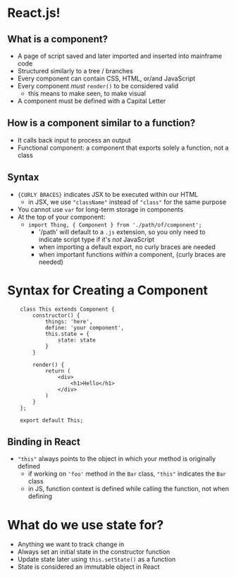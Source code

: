# React.js! 

## What is a component?
- A page of script saved and later imported and inserted into mainframe code
- Structured similarly to a tree / branches
- Every component can contain CSS, HTML, or/and JavaScript
- Every component _must_ `render()` to be considered valid
    + this means to make seen, to make visual
- A component must be defined with a Capital Letter

## How is a component similar to a function?
- It calls back input to process an output
- Functional component: a component that exports solely a function, not a class 

## Syntax
- `{CURLY BRACES}` indicates JSX to be executed within our HTML
    + in JSX, we use `"className"` instead of `"class"` for the same purpose
- You cannot use `var` for long-term storage in components 
- At the top of your component:
    - `import Thing, { Component } from './path/of/component'; `
        + '/path' will default to a `.js` extension, so you only need to indicate script type if it's _not_ JavaScript
        + when importing a default export, no curly braces are needed
        + when important functions _within_ a component, {curly braces are needed}

# Syntax for Creating a Component

        class This extends Component {
            constructor() {
                things: 'here',
                define: 'your component',
                this.state = {
                    state: state
                }
            }
            
            render() {
                return (
                    <div>
                        <h1>Hello</h1>
                    </div>
                )
            }
        };

        export default This;

## Binding in React
- `"this"` always points to the object in which your method is originally defined
    + if working on `'foo'` method in the `Bar` class, `"this"` indicates the `Bar` class
    + in JS, function context is defined while calling the function, not when defining 

# What do we use state for?
- Anything we want to track change in
- Always set an initial state in the constructor function
- Update state later using `this.setState()` as a function
- State is considered an immutable object in React

